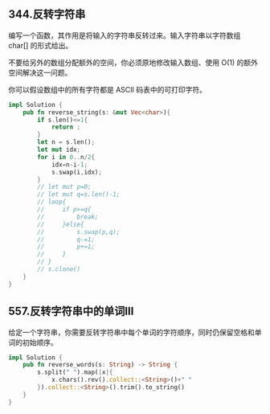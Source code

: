 ## 344.反转字符串

编写一个函数，其作用是将输入的字符串反转过来。输入字符串以字符数组 char[] 的形式给出。

不要给另外的数组分配额外的空间，你必须原地修改输入数组、使用 O(1) 的额外空间解决这一问题。

你可以假设数组中的所有字符都是 ASCII 码表中的可打印字符。

```rust
impl Solution {
    pub fn reverse_string(s: &mut Vec<char>){
        if s.len()<=1{
            return ;
        }
        let n = s.len();
        let mut idx;
        for i in 0..n/2{
            idx=n-i-1;
            s.swap(i,idx);
        }
        // let mut p=0;
        // let mut q=s.len()-1;
        // loop{
        //     if p>=q{
        //         break;
        //     }else{
        //         s.swap(p,q);
        //         q-=1;
        //         p+=1;
        //     }
        // }
        // s.clone()
    }
}
```

## 557.反转字符串中的单词III

给定一个字符串，你需要反转字符串中每个单词的字符顺序，同时仍保留空格和单词的初始顺序。

```rust
impl Solution {
    pub fn reverse_words(s: String) -> String {
        s.split(" ").map(|x|{
            x.chars().rev().collect::<String>()+" "
        }).collect::<String>().trim().to_string()
    }
}
```



